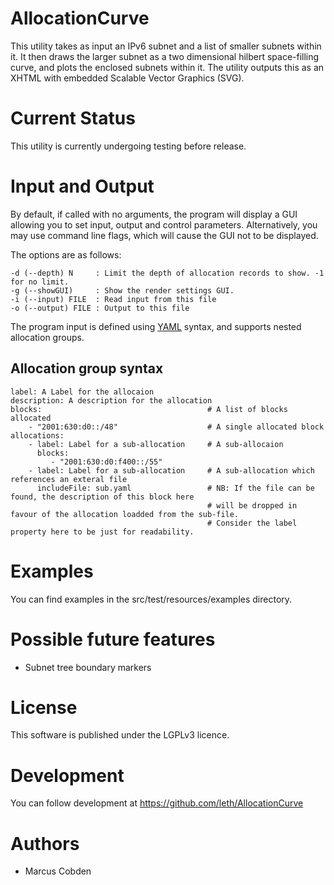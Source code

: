 # AllocationCurve

This utility takes as input an IPv6 subnet and a list of smaller subnets within it.
It then draws the larger subnet as a two dimensional hilbert space-filling curve, and plots the enclosed subnets within it.
The utility outputs this as an XHTML with embedded Scalable Vector Graphics (SVG).

# Current Status

This utility is currently undergoing testing before release.

# Input and Output

By default, if called with no arguments, the program will display a GUI allowing you to set input, output and control parameters. Alternatively, you may use command line flags, which will cause the GUI not to be displayed.

The options are as follows:

	-d (--depth) N     : Limit the depth of allocation records to show. -1 for no limit.
	-g (--showGUI)     : Show the render settings GUI.
	-i (--input) FILE  : Read input from this file
	-o (--output) FILE : Output to this file

The program input is defined using [YAML](http://www.yaml.org/) syntax, and supports nested allocation groups.

## Allocation group syntax

	label: A Label for the allocaion
	description: A description for the allocation
	blocks:                                     # A list of blocks allocated
	    - "2001:630:d0::/48"                    # A single allocated block
	allocations:
	    - label: Label for a sub-allocation     # A sub-allocaion
	      blocks:
	         - "2001:630:d0:f400::/55" 
	    - label: Label for a sub-allocation     # A sub-allocation which references an exteral file
	      includeFile: sub.yaml                 # NB: If the file can be found, the description of this block here
	                                            # will be dropped in favour of the allocation loadded from the sub-file.
	                                            # Consider the label property here to be just for readability.
	
# Examples

You can find examples in the src/test/resources/examples directory.

# Possible future features
* Subnet tree boundary markers

# License

This software is published under the LGPLv3 licence.

# Development

You can follow development at https://github.com/leth/AllocationCurve

# Authors

* Marcus Cobden 